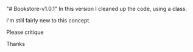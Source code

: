 "# Bookstore-v1.0.1" 
In this version I cleaned up the code, using a class.

I'm still fairly new to this concept.

Please critique

Thanks 

